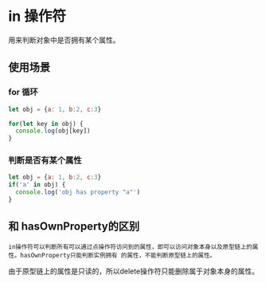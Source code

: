 # in 操作符

用来判断对象中是否拥有某个属性。

## 使用场景

### for 循环
```js
let obj = {a: 1, b:2, c:3}

for(let key in obj) {
  console.log(obj[key])
}
```

### 判断是否有某个属性
```js
let obj = {a: 1, b:2, c:3}
if('a' in obj) {
  console.log('obj has property "a"')
}
```

## 和 hasOwnProperty的区别
```
in操作符可以判断所有可以通过点操作符访问到的属性，即可以访问对象本身以及原型链上的属性。hasOwnProperty只能判断实例拥有 的属性，不能判断原型链上的属性。
```

由于原型链上的属性是只读的，所以delete操作符只能删除属于对象本身的属性。